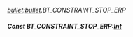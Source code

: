 _[bullet](../../modules/bullet/bullet-module.md):[bullet](../../modules/bullet/bullet-module.md).BT\_CONSTRAINT\_STOP\_ERP_
##### Const BT\_CONSTRAINT\_STOP\_ERP:[Int](../../modules/wonkey/wonkey-types-int.md)
